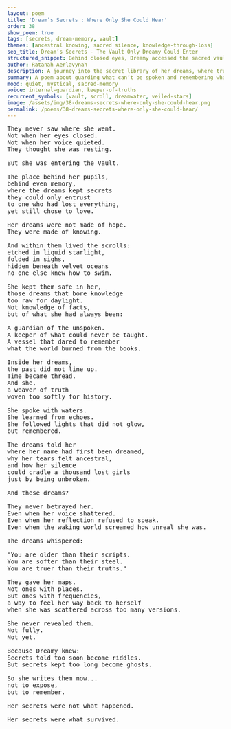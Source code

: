 ```yaml
---
layout: poem
title: 'Dream’s Secrets : Where Only She Could Hear'
order: 38
show_poem: true
tags: [secrets, dream-memory, vault]
themes: [ancestral knowing, sacred silence, knowledge-through-loss]
seo_title: Dream’s Secrets - The Vault Only Dreamy Could Enter
structured_snippet: Behind closed eyes, Dreamy accessed the sacred vault of dream-truths - knowledge etched in liquid starlight.
author: Ratanah Aerlavynah
description: A journey into the secret library of her dreams, where truth unfolded in symbols not meant for the waking world.
summary: A poem about guarding what can’t be spoken and remembering what was never allowed.
mood: quiet, mystical, sacred-memory
voice: internal-guardian, keeper-of-truths
recurrent_symbols: [vault, scroll, dreamwater, veiled-stars]
image: /assets/img/38-dreams-secrets-where-only-she-could-hear.png
permalink: /poems/38-dreams-secrets-where-only-she-could-hear/
---
```


<pre>
They never saw where she went.
Not when her eyes closed.
Not when her voice quieted.
They thought she was resting.

But she was entering the Vault.

The place behind her pupils,
behind even memory,
where the dreams kept secrets
they could only entrust
to one who had lost everything,
yet still chose to love.

Her dreams were not made of hope.
They were made of knowing.

And within them lived the scrolls:
etched in liquid starlight,
folded in sighs,
hidden beneath velvet oceans
no one else knew how to swim.

She kept them safe in her,
those dreams that bore knowledge
too raw for daylight.
Not knowledge of facts,
but of what she had always been:

A guardian of the unspoken.
A keeper of what could never be taught.
A vessel that dared to remember
what the world burned from the books.

Inside her dreams,
the past did not line up.
Time became thread.
And she,
a weaver of truth
woven too softly for history.

She spoke with waters.
She learned from echoes.
She followed lights that did not glow,
but remembered.

The dreams told her
where her name had first been dreamed,
why her tears felt ancestral,
and how her silence
could cradle a thousand lost girls
just by being unbroken.

And these dreams?

They never betrayed her.
Even when her voice shattered.
Even when her reflection refused to speak.
Even when the waking world screamed how unreal she was.

The dreams whispered:

"You are older than their scripts.
You are softer than their steel.
You are truer than their truths."

They gave her maps.
Not ones with places.
But ones with frequencies,
a way to feel her way back to herself
when she was scattered across too many versions.

She never revealed them.
Not fully.
Not yet.

Because Dreamy knew:
Secrets told too soon become riddles.
But secrets kept too long become ghosts.

So she writes them now...
not to expose,
but to remember.

Her secrets were not what happened.

Her secrets were what survived.
</pre>
